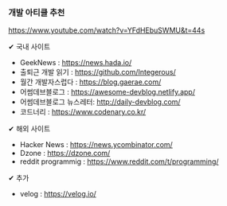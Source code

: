 ### 개발 아티클 추천
https://www.youtube.com/watch?v=YFdHEbuSWMU&t=44s

✔ 국내 사이트
- GeekNews : https://news.hada.io/
- 출퇴근 개발 읽기 : https://github.com/Integerous/
- 월간 개발자스럽다 : https://blog.gaerae.com/
- 어썸데브블로그 :  https://awesome-devblog.netlify.app/
- 어썸데브블로그 뉴스레터: http://daily-devblog.com/
- 코드너리 : https://www.codenary.co.kr/

✔ 해외 사이트
- Hacker News : https://news.ycombinator.com/
- Dzone : https://dzone.com/
- reddit programmig : https://www.reddit.com/t/programming/

✔ 추가
- velog : https://velog.io/
